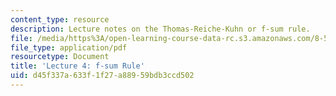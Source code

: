 ```yaml
---
content_type: resource
description: Lecture notes on the Thomas-Reiche-Kuhn or f-sum rule.
file: /media/https%3A/open-learning-course-data-rc.s3.amazonaws.com/8-512-theory-of-solids-ii-spring-2009/d45f337a633f1f27a88959bdb3ccd502_MIT8_512s09_lec03f.pdf
file_type: application/pdf
resourcetype: Document
title: 'Lecture 4: f-sum Rule'
uid: d45f337a-633f-1f27-a889-59bdb3ccd502
---
```


